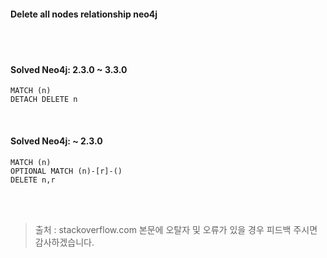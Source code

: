 #### Delete all nodes relationship neo4j
<br><br>
#### Solved Neo4j: 2.3.0 ~ 3.3.0
```text
MATCH (n)
DETACH DELETE n
```
<br>

#### Solved Neo4j: ~ 2.3.0
```text
MATCH (n)
OPTIONAL MATCH (n)-[r]-()
DELETE n,r
```
<br><br>
> 출처 : stackoverflow.com
> 본문에 오탈자 및 오류가 있을 경우 피드백 주시면 감사하겠습니다.